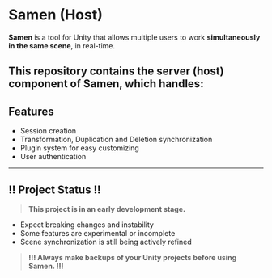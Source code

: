 # Samen (Host)

**Samen** is a tool for Unity that allows multiple users to work **simultaneously in the same scene**, in real-time.

This repository contains the **server (host)** component of Samen, which handles:
---

## Features

- Session creation
- Transformation, Duplication and Deletion synchronization
- Plugin system for easy customizing
- User authentication

---

## !! Project Status !!

> **This project is in an early development stage.**

- Expect breaking changes and instability
- Some features are experimental or incomplete
- Scene synchronization is still being actively refined

> **!!! Always make backups of your Unity projects before using Samen. !!!**
